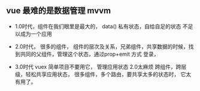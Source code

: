 ## vue 最难的是数据管理  mvvm
- 1.0时代，组件在我们眼里是最大的，
  data() 私有状态，自给自足的状态
  不足以成为一个应用

- 2.0时代， 很多的组件，
  组件的层次及关系，兄弟组件，共享数据的时候，找到共同的父组件，管理这个状态，通过prop+emit 方式
  登录，

- 3.0时代 vuex  简单项目不要用它，
  管理应用状态  2.0太麻烦
  跨组件，跨层级，轻松共享应用状态，
  很多组件，多个路由，要共享太多的状态时， 它太有用了。